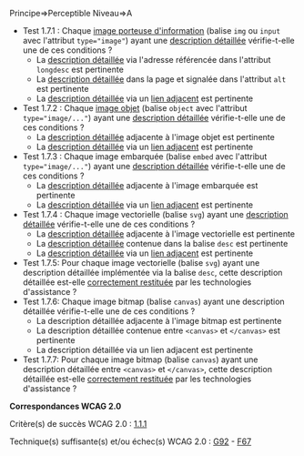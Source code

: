 Principe=>Perceptible
Niveau=>A

*   Test 1.7.1 : Chaque [image porteuse d'information](glossaire.htm#mimgInfo) (balise `img` ou `input` avec l'attribut `type="image"`) ayant une [description détaillée](#description-dtaille-image) vérifie-t-elle une de ces conditions ?
    *   La [description détaillée](#description-dtaille-image) via l'adresse référencée dans l'attribut `longdesc` est pertinente
    *   La [description détaillée](#description-dtaille-image) dans la page et signalée dans l'attribut `alt` est pertinente
    *   La [description détaillée](#description-dtaille-image) via un [lien adjacent](#lien) est pertinente
*   Test 1.7.2 : Chaque [image objet](glossaire.htm#mimgObj) (balise `object` avec l'attribut `type="image/..."`) ayant une [description détaillée](#description-dtaille-image) vérifie-t-elle une de ces conditions ?
    *   La [description détaillée](#description-dtaille-image) adjacente à l'image objet est pertinente
    *   La [description détaillée](#description-dtaille-image) via un [lien adjacent](#lien) est pertinente
*   Test 1.7.3 : Chaque image embarquée (balise `embed` avec l'attribut `type="image/..."`) ayant une [description détaillée](#description-dtaille-image) vérifie-t-elle une de ces conditions ?
    *   La [description détaillée](#description-dtaille-image) adjacente à l'image embarquée est pertinente
    *   La [description détaillée](#description-dtaille-image) via un [lien adjacent](#lien) est pertinente
*   Test 1.7.4 : Chaque image vectorielle (balise `svg`) ayant une [description détaillée](#description-dtaille-image) vérifie-t-elle une de ces conditions ?
    *   La [description détaillée](#description-dtaille-image) adjacente à l'image vectorielle est pertinente
    *   La [description détaillée](#description-dtaille-image) contenue dans la balise `desc` est pertinente
    *   La [description détaillée](#description-dtaille-image) via un [lien adjacent](#lien) est pertinente
*   Test 1.7.5: Pour chaque image vectorielle (balise `svg`) ayant une description détaillée implémentée via la balise `desc`, cette description détaillée est-elle [correctement restituée](#correctement-restitue-par-les-technologies-dassistance) par les technologies d'assistance ?
*   Test 1.7.6: Chaque image bitmap (balise `canvas`) ayant une description détaillée vérifie-t-elle une de ces conditions ?
    *   La description détaillée adjacente à l'image bitmap est pertinente
    *   La description détaillée contenue entre `<canvas>` et `</canvas>` est pertinente
    *   La description détaillée via un lien adjacent est pertinente
*   Test 1.7.7: Pour chaque image bitmap (balise `canvas`) ayant une description détaillée entre `<canvas>` et `</canvas>`, cette description détaillée est-elle [correctement restituée](#correctement-restitue-par-les-technologies-dassistance) par les technologies d'assistance ?

**Correspondances WCAG 2.0**

Critère(s) de succès WCAG 2.0 : [1.1.1](http://www.w3.org/Translations/WCAG20-fr/#text-equiv-all)

Technique(s) suffisante(s) et/ou échec(s) WCAG 2.0 : [G92](http://www.w3.org/TR/WCAG-TECHS/G92.html) - [F67](http://www.w3.org/TR/WCAG-TECHS/F67.html)
